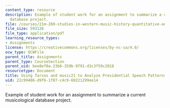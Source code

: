 ```yaml
---
content_type: resource
description: Example of student work for an assignment to summarize a current musicological
  database project.
file: /courses/21m-269-studies-in-western-music-history-quantitative-and-computational-approaches-to-music-history-spring-2012/22c99486d9f61f87c4c969221299ee14_MIT21M_269S12_assn_final3.pdf
file_size: 593126
file_type: application/pdf
learning_resource_types:
- Assignments
license: https://creativecommons.org/licenses/by-nc-sa/4.0/
ocw_type: OCWFile
parent_title: Assignments
parent_type: CourseSection
parent_uid: bee8ef0a-23b6-359b-9791-d3c3f59c2018
resourcetype: Document
title: Using Tarsos and music21 to Analyze Presidential Speech Patterns
uid: 22c99486-d9f6-1f87-c4c9-69221299ee14
---
```

Example of student work for an assignment to summarize a current musicological database project.